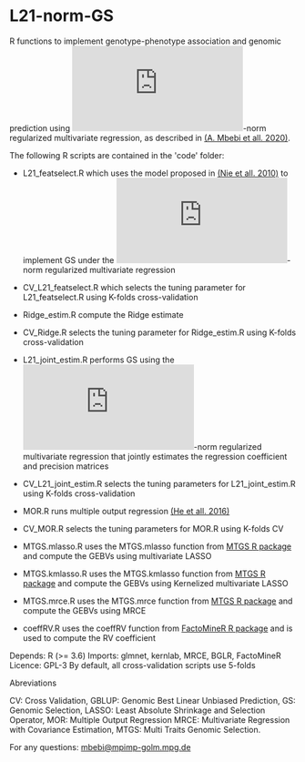 # L21-norm-GS

R functions to implement genotype-phenotype association and genomic prediction using ![equation](https://latex.codecogs.com/gif.latex?%5Ctext%7BL%7D_%7B21%7D)-norm regularized multivariate regression, as described in [(A. Mbebi et all. 2020)]().

The following R scripts are contained in the 'code' folder:

* L21_featselect.R which uses the model proposed in [(Nie et all. 2010)](http://papers.nips.cc/paper/3988-efficient-and-robust-feature-selection-via-joint-l21-norms-minimization) to implement GS under the ![equation](https://latex.codecogs.com/gif.latex?%5Ctext%7BL%7D_%7B21%7D)-norm regularized multivariate regression 

* CV_L21_featselect.R which selects the tuning parameter for L21_featselect.R using K-folds cross-validation

* Ridge_estim.R compute the Ridge estimate

* CV_Ridge.R selects the tuning parameter for Ridge_estim.R using K-folds cross-validation

* L21_joint_estim.R performs GS using the ![equation](https://latex.codecogs.com/gif.latex?%5Ctext%7BL%7D_%7B21%7D)-norm regularized multivariate regression that jointly estimates the regression coefficient and precision matrices

* CV_L21_joint_estim.R selects the tuning parameters for L21_joint_estim.R using K-folds cross-validation

* MOR.R runs multiple output regression [(He et all. 2016)](https://academic.oup.com/bioinformatics/article/32/12/i37/2288681)

* CV_MOR.R selects the tuning parameters for MOR.R using K-folds CV

* MTGS.mlasso.R uses the MTGS.mlasso function from [MTGS R package](https://CRAN.R-project.org/package=MTGS) and compute the GEBVs using multivariate LASSO 

* MTGS.kmlasso.R uses the MTGS.kmlasso function from [MTGS R package](https://CRAN.R-project.org/package=MTGS) and compute the GEBVs using Kernelized multivariate LASSO

* MTGS.mrce.R uses the MTGS.mrce function from [MTGS R package](https://CRAN.R-project.org/package=MTGS) and compute the GEBVs using MRCE

* coeffRV.R uses the coeffRV function from [FactoMineR R package](https://CRAN.R-project.org/package=FactoMineR) and is used to compute the RV coefficient

Depends: R (>= 3.6)
Imports: glmnet, kernlab, MRCE, BGLR, FactoMineR
Licence: GPL-3
By default, all cross-validation scripts use 5-folds

Abreviations

CV: Cross Validation, GBLUP: Genomic Best Linear Unbiased Prediction, GS: Genomic Selection, 
LASSO: Least Absolute Shrinkage and Selection Operator, MOR: Multiple Output Regression
MRCE: Multivariate Regression with Covariance Estimation, MTGS: Multi Traits Genomic Selection.

For any questions: [mbebi@mpimp-golm.mpg.de](mbebi@mpimp-golm.mpg.de) 
